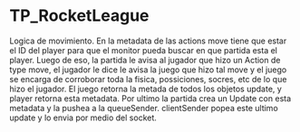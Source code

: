 # TP_RocketLeague

Logica de movimiento.
En la metadata de las actions move tiene que estar el ID del player para que
el monitor pueda buscar en que partida esta el player.
Luego de eso, la partida le avisa al jugador que hizo un Action de type move,
el jugador le dice le avisa la juego que hizo tal move y el juego se encarga de corroborar 
toda la fisica, possiciones, socres, etc de lo que hizo el jugador.
El juego retorna la metada de todos los objetos update, y player retorna esta metadata.
Por ultimo la partida crea un Update con esta metadata y la pushea a la queueSender.
clientSender popea este ultimo update y lo envia por medio del socket.